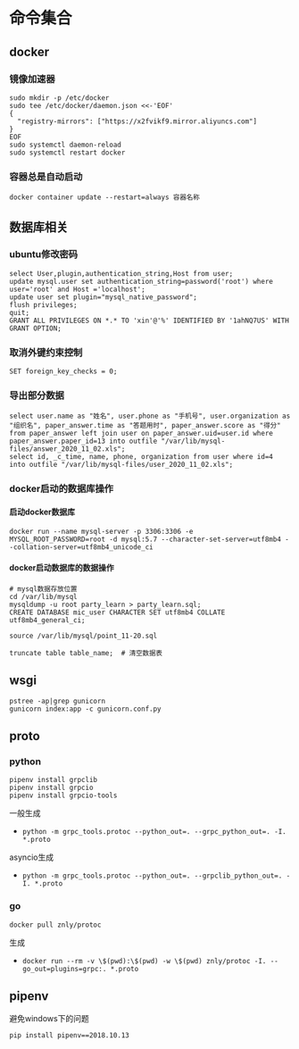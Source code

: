 # 命令集合

## docker

### 镜像加速器

````
sudo mkdir -p /etc/docker
sudo tee /etc/docker/daemon.json <<-'EOF'
{
  "registry-mirrors": ["https://x2fvikf9.mirror.aliyuncs.com"]
}
EOF
sudo systemctl daemon-reload
sudo systemctl restart docker
````

### 容器总是自动启动

```
docker container update --restart=always 容器名称
```

## 数据库相关

### ubuntu修改密码

```
select User,plugin,authentication_string,Host from user;
update mysql.user set authentication_string=password('root') where user='root' and Host ='localhost';
update user set plugin="mysql_native_password";
flush privileges;
quit;
GRANT ALL PRIVILEGES ON *.* TO 'xin'@'%' IDENTIFIED BY '1ahNQ7US' WITH GRANT OPTION;
```

### 取消外键约束控制

```
SET foreign_key_checks = 0;
```

### 导出部分数据

```
select user.name as "姓名", user.phone as "手机号", user.organization as "组织名", paper_answer.time as "答题用时", paper_answer.score as "得分"  from paper_answer left join user on paper_answer.uid=user.id where paper_answer.paper_id=13 into outfile "/var/lib/mysql-files/answer_2020_11_02.xls";
select id, _c_time, name, phone, organization from user where id=4 into outfile "/var/lib/mysql-files/user_2020_11_02.xls";
```

### docker启动的数据库操作

#### 启动docker数据库

```
docker run --name mysql-server -p 3306:3306 -e MYSQL_ROOT_PASSWORD=root -d mysql:5.7 --character-set-server=utf8mb4 --collation-server=utf8mb4_unicode_ci
```

#### docker启动数据库的数据操作

````
# mysql数据存放位置
cd /var/lib/mysql
mysqldump -u root party_learn > party_learn.sql;
CREATE DATABASE mic_user CHARACTER SET utf8mb4 COLLATE utf8mb4_general_ci;

source /var/lib/mysql/point_11-20.sql

truncate table table_name;  # 清空数据表
````

## wsgi

````
pstree -ap|grep gunicorn
gunicorn index:app -c gunicorn.conf.py
````

## proto

### python

````
pipenv install grpclib
pipenv install grpcio
pipenv install grpcio-tools
````

一般生成

- `python -m grpc_tools.protoc --python_out=. --grpc_python_out=. -I. *.proto`

asyncio生成

- `python -m grpc_tools.protoc --python_out=. --grpclib_python_out=. -I. *.proto`

### go

```
docker pull znly/protoc
```

生成

- `docker run --rm -v \$(pwd):\$(pwd) -w \$(pwd) znly/protoc -I. --go_out=plugins=grpc:. *.proto`

## pipenv

避免windows下的问题

````
pip install pipenv==2018.10.13
````

